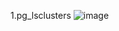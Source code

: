 1.pg_lsclusters
![image](https://github.com/VyacheslavIT/postgre/assets/136000255/71aeacb2-7ab3-4566-8a69-0e5c1f337e80)

